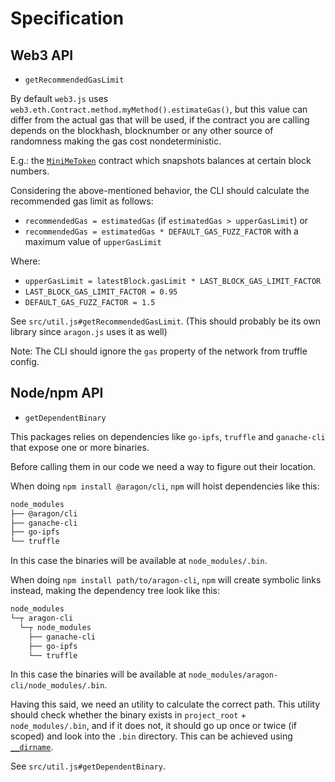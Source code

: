 # Specification

## Web3 API

- `getRecommendedGasLimit`

By default `web3.js` uses `web3.eth.Contract.method.myMethod().estimateGas()`, but this value can
differ from the actual gas that will be used, if the contract you are calling depends on the
blockhash, blocknumber or any other source of randomness making the gas cost nondeterministic.

E.g.: the [`MiniMeToken`](https://github.com/aragon/aragon-apps/blob/master/shared/minime/contracts/MiniMeToken.sol)
contract which snapshots balances at certain block numbers.

Considering the above-mentioned behavior, the CLI should calculate the recommended gas limit
as follows:

- `recommendedGas = estimatedGas` (if `estimatedGas > upperGasLimit`) or
- `recommendedGas = estimatedGas * DEFAULT_GAS_FUZZ_FACTOR` with a maximum value of `upperGasLimit`

Where:

- `upperGasLimit = latestBlock.gasLimit * LAST_BLOCK_GAS_LIMIT_FACTOR`
- `LAST_BLOCK_GAS_LIMIT_FACTOR = 0.95`
- `DEFAULT_GAS_FUZZ_FACTOR = 1.5`

See `src/util.js#getRecommendedGasLimit`.
(This should probably be its own library since `aragon.js` uses it as well)

Note: The CLI should ignore the `gas` property of the network from truffle config.

## Node/npm API

- `getDependentBinary`
  
This packages relies on dependencies like `go-ipfs`, `truffle` and `ganache-cli` that expose one
or more binaries.

Before calling them in our code we need a way to figure out their location.

When doing `npm install @aragon/cli`, `npm` will hoist dependencies like this:

```md
node_modules
├── @aragon/cli
├── ganache-cli
├── go-ipfs
└── truffle
```

In this case the binaries will be available at `node_modules/.bin`.

When doing `npm install path/to/aragon-cli`, `npm` will create symbolic links instead, making the
dependency tree look like this:

```md
node_modules
└─┬ aragon-cli
  └─┬ node_modules
    ├── ganache-cli
    ├── go-ipfs
    └── truffle
```

In this case the binaries will be available at `node_modules/aragon-cli/node_modules/.bin`.

Having this said, we need an utility to calculate the correct path. This utility should check
whether the binary exists in `project_root` + `node_modules/.bin`, and if it does not,
it should go up once or twice (if scoped) and look into the `.bin` directory. This can be achieved
using [`__dirname`](https://nodejs.org/docs/latest/api/globals.html#globals_dirname).

See `src/util.js#getDependentBinary`.
